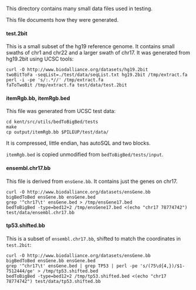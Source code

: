 This directory contains many small data files used in testing.

This file documents how they were generated.


#### test.2bit

This is a small subset of the hg19 reference genome. It contains small swaths
of chr1 and chr22 and a larger swath of chr17. It was generated from hg19.2bit
using UCSC tools:

    curl -O http://www.biodalliance.org/datasets/hg19.2bit
    twoBitToFa -seqList=./test/data/seqList.txt hg19.2bit /tmp/extract.fa
    perl -i -pe 's/:.*//' /tmp/extract.fa
    faToTwoBit /tmp/extract.fa test/data/test.2bit


#### itemRgb.bb, itemRgb.bed

This file was generated from UCSC test data:

    cd kent/src/utils/bedToBigBed/tests
    make
    cp output/itemRgb.bb $PILEUP/test/data/

It is compressed, little endian, has autoSQL and two blocks.

`itemRgb.bed` is copied unmodified from `bedToBigBed/tests/input`.


#### ensembl.chr17.bb

This file is derived from `ensGene.bb`. It contains just the genes on chr17.

    curl -O http://www.biodalliance.org/datasets/ensGene.bb
    bigBedToBed ensGene.bb ensGene.bed
    grep '^chr17\t' ensGene.bed > /tmp/ensGene17.bed
    bedToBigBed -type=bed12+2 /tmp/ensGene17.bed <(echo "chr17 78774742") test/data/ensembl.chr17.bb

#### tp53.shifted.bb

This is a subset of `ensembl.chr17.bb`, shifted to match the coordinates in
`test.2bit`:

    curl -O http://www.biodalliance.org/datasets/ensGene.bb
    bigBedToBed ensGene.bb ensGene.bed
    grep '^chr17\t' ensGene.bed | grep TP53 | perl -pe 's/(75\d{4,})/$1-7512444/ge' > /tmp/tp53.shifted.bed
    bedToBigBed -type=bed12+2 /tmp/tp53.shifted.bed <(echo "chr17 78774742") test/data/tp53.shifted.bb

